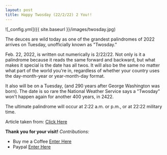 ```yaml
---
layout: post
title: Happy Twosday (22/2/22) 2 You!!
---
```


![_config.yml]({{ site.baseurl }}/images/twosday.jpg)


The deuces are wild today as one of the grandest palindromes of 2022 arrives on Tuesday, unofficially known as "Twosday."

Feb. 22, 2022, is written out numerically is 2/22/22. Not only is it a palindrome because it reads the same forward and backward, but what makes it special is the date has all twos. It will also be the same no matter what part of the world you're in, regardless of whether your country uses the day-month-year or year-month-day format.

It also will be on a Tuesday, (and 290 years after George Washington was born). The date is so rare the National Weather Service says a "Twosday" won't happen again for another 400 years, in 2422. 

The ultimate palindrome will occur at 2:22 a.m. or p.m., or at 22:22 military time.

Article taken from: [Click Here](https://www.usatoday.com/story/news/nation/2022/02/22/twosday-2-22-22-palindrome/6884226001/) 

<!-- ![_config.yml]({{ site.baseurl }}/images/config.png)

The easiest way to make your first post is to edit this one. Go into /_posts/ and update the Hello World markdown file. For more instructions head over to the [Jekyll Now repository](https://github.com/barryclark/jekyll-now) on GitHub. -->

**Thank you for your visit!**
*Contributions:*

+ Buy me a Coffee [Enter Here](https://www.buymeacoffee.com/alvaloper)
+ Paypal [Enter Here](https://www.paypal.com/paypalme/ingespinozalj)
